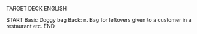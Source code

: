 TARGET DECK
ENGLISH

START
Basic
Doggy bag
Back: n. Bag for leftovers given to a customer in a restaurant etc.
END
